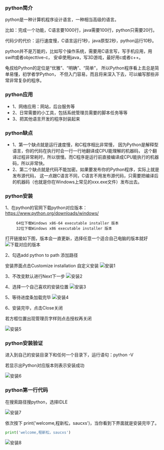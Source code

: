 ### python简介
python是一种计算机程序设计语言，一种相当高级的语言。

比如：完成一个功能，C语言要1000行，java需要100行，python只需要20行。

代码少的代价：运行速度慢，C语言运行1秒，java原型2秒，python运行10秒。

python并不是万能的，比如写个操作系统，需要用C语言写，写手机应用，用swift或者objecttive-c，
安卓使用java，写3D游戏，最好用c或者c++。

龟叔给Python的定位是“优雅”、“明确”、“简单”，
所以Python程序看上去总是简单易懂，初学者学Python，
不但入门容易，而且将来深入下去，可以编写那些非常非常复杂的程序。

### python应用
+ 1、网络应用：网站，后台服务等
+ 2、日常需要的小工具，包括系统管理员需要的脚本任务等等
+ 3、把其他语言开发的程序封装起来

### python缺点
+ 1、第一个缺点就是运行速度慢，和C程序相比非常慢，
因为Python是解释型语言，你的代码在执行时会一行一行地翻译成CPU能理解的机器码，
这个翻译过程非常耗时，所以很慢。而C程序是运行前直接编译成CPU能执行的机器码，所以非常快。
+ 2、第二个缺点就是代码不能加密。如果要发布你的Python程序，实际上就是发布源代码，
这一点跟C语言不同，C语言不用发布源代码，只需要把编译后的机器码（也就是你在Windows上常见的xxx.exe文件）发布出去。


### python安装
1、在python的官网下载python对应版本：https://www.python.org/downloads/windows/ 
```
     64位下载Windows x86-64 executable installer 版本
     32位下载Windows x86 executable installer 版本
```
打开链接如下图，版本会一直更新，选择任意一个适合自己电脑的版本就好
![下载对应的版本](https://github.com/saucxs/full_stack_knowledge_list/blob/master/image/python/下载对应的版本.png?raw=true)

2、勾选add python to path 添加路径

安装界面点击Customize installation 自定义安装
![安装1](https://github.com/saucxs/full_stack_knowledge_list/blob/master/image/python/安装1.png?raw=true)

3、不改变默认进行Next下一步
![安装2](https://github.com/saucxs/full_stack_knowledge_list/blob/master/image/python/安装2.png?raw=true)

4、选择一个自己喜欢的安装位置
![安装3](https://github.com/saucxs/full_stack_knowledge_list/blob/master/image/python/安装3.png?raw=true)

5、等待进度条加载完毕
![安装4](https://github.com/saucxs/full_stack_knowledge_list/blob/master/image/python/安装4.png?raw=true)

6、安装完毕，点击Close关闭

若方框位置出现管理员字样则点击授权再关闭
  
![安装5](https://github.com/saucxs/full_stack_knowledge_list/blob/master/image/python/安装5.png?raw=true)

### python安装验证
进入到自己的安装目录下和任何一个目录下，运行语句：python -V

若显示出Python对应版本则表示安装成功

![安装6](https://github.com/saucxs/full_stack_knowledge_list/blob/master/image/python/安装6.png?raw=true)

### python第一行代码
在搜索路径搜python，选择IDLE

![安装7](https://github.com/saucxs/full_stack_knowledge_list/blob/master/image/python/安装7.png?raw=true)

依次按下 print('welcome,程新松，saucxs')，当你看到下界面就是安装完毕了。
```python
print('welcome,程新松，saucxs')
```
![安装8](https://github.com/saucxs/full_stack_knowledge_list/blob/master/image/python/安装8.png?raw=true)
